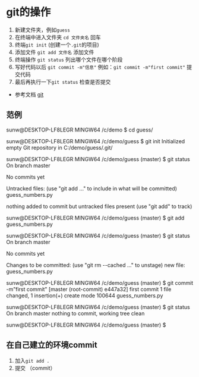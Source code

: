 # git的操作
 1. 新建文件夹，例如`guess`
 2. 在终端中进入文件夹   `cd 文件夹名` 回车
 3. 终端`git init`  (创建一个`.git`的项目)
 4. 添加文件  `git add 文件名`  添加文件
 5. 终端操作 `git status`  列出哪个文件在哪个阶段
 6. 写好代码以后 `git commit -m"信息"`  例如：`git commit -m"first commit"`   提交代码
 7. 最后再执行一下`git status`  检查是否提交

- 参考文档
[git](https://www.atlassian.com/git/tutorials/atlassian-git-cheatsheet)

## 范例

sunw@DESKTOP-LF8LEGR MINGW64 /c/demo
$ cd guess/

sunw@DESKTOP-LF8LEGR MINGW64 /c/demo/guess
$ git init
Initialized empty Git repository in C:/demo/guess/.git/

sunw@DESKTOP-LF8LEGR MINGW64 /c/demo/guess (master)
$ git status
On branch master

No commits yet

Untracked files:
  (use "git add <file>..." to include in what will be committed)
        guess_numbers.py

nothing added to commit but untracked files present (use "git add" to track)

sunw@DESKTOP-LF8LEGR MINGW64 /c/demo/guess (master)
$ git add guess_numbers.py 

sunw@DESKTOP-LF8LEGR MINGW64 /c/demo/guess (master)
$ git status
On branch master

No commits yet

Changes to be committed:
  (use "git rm --cached <file>..." to unstage)
        new file:   guess_numbers.py


sunw@DESKTOP-LF8LEGR MINGW64 /c/demo/guess (master)
$ git commit -m"first commit"
[master (root-commit) e447a32] first commit
 1 file changed, 1 insertion(+)
 create mode 100644 guess_numbers.py

sunw@DESKTOP-LF8LEGR MINGW64 /c/demo/guess (master)
$ git status
On branch master
nothing to commit, working tree clean

sunw@DESKTOP-LF8LEGR MINGW64 /c/demo/guess (master)
$


## 在自己建立的环境commit
1. 加入`git add .`
2. 提交 （commit）
